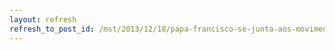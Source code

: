 ```yaml
---
layout: refresh
refresh_to_post_id: /mst/2013/12/18/papa-francisco-se-junta-aos-movimentos-sociais
---
```

